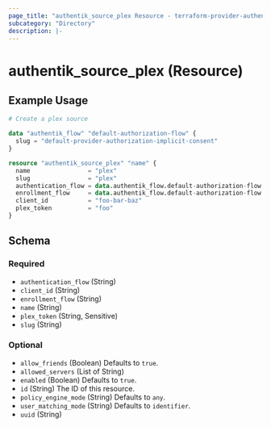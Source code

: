 ```yaml
---
page_title: "authentik_source_plex Resource - terraform-provider-authentik"
subcategory: "Directory"
description: |-
---
```


# authentik_source_plex (Resource)

## Example Usage

```terraform
# Create a plex source

data "authentik_flow" "default-authorization-flow" {
  slug = "default-provider-authorization-implicit-consent"
}

resource "authentik_source_plex" "name" {
  name                = "plex"
  slug                = "plex"
  authentication_flow = data.authentik_flow.default-authorization-flow.id
  enrollment_flow     = data.authentik_flow.default-authorization-flow.id
  client_id           = "foo-bar-baz"
  plex_token          = "foo"
}
```

<!-- schema generated by tfplugindocs -->
## Schema

### Required

- `authentication_flow` (String)
- `client_id` (String)
- `enrollment_flow` (String)
- `name` (String)
- `plex_token` (String, Sensitive)
- `slug` (String)

### Optional

- `allow_friends` (Boolean) Defaults to `true`.
- `allowed_servers` (List of String)
- `enabled` (Boolean) Defaults to `true`.
- `id` (String) The ID of this resource.
- `policy_engine_mode` (String) Defaults to `any`.
- `user_matching_mode` (String) Defaults to `identifier`.
- `uuid` (String)
